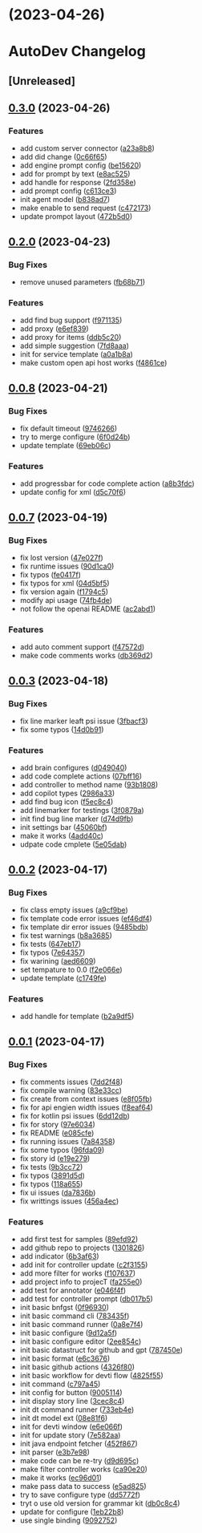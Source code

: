 # [](https://github.com/unit-mesh/auto-dev/compare/v0.3.0...v) (2023-04-26)

# AutoDev Changelog

## [Unreleased]

## [0.3.0](https://github.com/unit-mesh/auto-dev/compare/v0.2.0...v0.3.0) (2023-04-26)

### Features

* add custom server connector ([a23a8b8](https://github.com/unit-mesh/auto-dev/commit/a23a8b82f5c2009112db912e276f046c6e1ac040))
* add did change ([0c66f65](https://github.com/unit-mesh/auto-dev/commit/0c66f651c09efd13ed5973afa25338091422ff68))
* add engine prompt config ([be15620](https://github.com/unit-mesh/auto-dev/commit/be15620dd7b4a6fcf45c3d4154ffd49456c3e78a))
* add for prompt by text ([e8ac525](https://github.com/unit-mesh/auto-dev/commit/e8ac525241aacb5acca34daf7675aec4bd4b6cdf))
* add handle for response ([2fd358e](https://github.com/unit-mesh/auto-dev/commit/2fd358e40c602c1324421b05bfae2fee428d9fd9))
* add prompt config ([c613ce3](https://github.com/unit-mesh/auto-dev/commit/c613ce31e9880d78a805cfc899b0f3794b6d4eb2))
* init agent model ([b838ad7](https://github.com/unit-mesh/auto-dev/commit/b838ad7a5ee5f369150bb4757f415ac4b00be5b3))
* make enable to send request ([c472173](https://github.com/unit-mesh/auto-dev/commit/c472173a030ab1bc3ddc6631a97411d1f4cf0727))
* update prompot layout ([472b5d0](https://github.com/unit-mesh/auto-dev/commit/472b5d03327cd7cb454a5f4ae8c4fcb1a081d125))

## [0.2.0](https://github.com/unit-mesh/auto-dev/compare/v0.0.8...v0.2.0) (2023-04-23)

### Bug Fixes

* remove unused parameters ([fb68b71](https://github.com/unit-mesh/auto-dev/commit/fb68b71cf8d0bd75603fba9b2329d9cfc6718f97))

### Features

* add find bug support ([f971135](https://github.com/unit-mesh/auto-dev/commit/f971135f59f98cc3665bc7516edbab5f3aed8926))
* add proxy ([e6ef839](https://github.com/unit-mesh/auto-dev/commit/e6ef8399fec5d921564e0b154f2b0c6970fcb097))
* add proxy for items ([ddb5c20](https://github.com/unit-mesh/auto-dev/commit/ddb5c20a0c163ae8348d069430a114d824b06d54))
* add simple suggestion ([7fd8aaa](https://github.com/unit-mesh/auto-dev/commit/7fd8aaa3a64b83bf6358e4d144823100c58daca6))
* init for service template ([a0a1b8a](https://github.com/unit-mesh/auto-dev/commit/a0a1b8aff8970131ffb6aef5f6304b9cee07cb61))
* make custom open api host works ([f4861ce](https://github.com/unit-mesh/auto-dev/commit/f4861ce82e93b3e3614b435da2b93b7305f046d1))

## [0.0.8](https://github.com/unit-mesh/auto-dev/compare/v0.0.7...v0.0.8) (2023-04-21)

### Bug Fixes

* fix default timeout ([9746266](https://github.com/unit-mesh/auto-dev/commit/9746266b5dd7d809c7a619f7b6c4cd8d65d4afa1))
* try to merge configure ([6f0d24b](https://github.com/unit-mesh/auto-dev/commit/6f0d24ba26972eef53815a7ed8da7d3a7cc889ac))
* update template ([69eb06c](https://github.com/unit-mesh/auto-dev/commit/69eb06c2cc26e5b947aa94524bac8581a125b709))


### Features

* add progressbar for code complete action ([a8b3fdc](https://github.com/unit-mesh/auto-dev/commit/a8b3fdc0e0f7465301d336065747ffa6334d07ce))
* update config for xml ([d5c70f6](https://github.com/unit-mesh/auto-dev/commit/d5c70f681b3454fa3b77105f34231f2a6890a44d))



## [0.0.7](https://github.com/unit-mesh/auto-dev/compare/v0.0.3...v0.0.7) (2023-04-19)


### Bug Fixes

* fix lost version ([47e027f](https://github.com/unit-mesh/auto-dev/commit/47e027f831236f02e3113221f7127376e97e9744))
* fix runtime issues ([90d1ca0](https://github.com/unit-mesh/auto-dev/commit/90d1ca0bdf924ccdaffe4882f98b006ff0cdfb1a))
* fix typos ([fe0417f](https://github.com/unit-mesh/auto-dev/commit/fe0417f6575b6358db9336b27300ce88c23ab50a))
* fix typos for xml ([04d5bf5](https://github.com/unit-mesh/auto-dev/commit/04d5bf5cc02abc010e1e5bd88940f5ffcbd408ed))
* fix version again ([f1794c5](https://github.com/unit-mesh/auto-dev/commit/f1794c5a71df443150436133613f6d778b674003))
* modify api usage ([74fb4de](https://github.com/unit-mesh/auto-dev/commit/74fb4dec22a00bdfa9dfa151552a6424def93d74))
* not follow the openai README ([ac2abd1](https://github.com/unit-mesh/auto-dev/commit/ac2abd1122960b147a2cd191341f30cb1b4f49a7))


### Features

* add auto comment support ([f47572d](https://github.com/unit-mesh/auto-dev/commit/f47572db4e062bafb6c12c2cb43817f8807fe976))
* make code comments works ([db369d2](https://github.com/unit-mesh/auto-dev/commit/db369d2df86e28c418c4f812fbdaadab7532e25d))



## [0.0.3](https://github.com/unit-mesh/auto-dev/compare/v0.0.2...v0.0.3) (2023-04-18)


### Bug Fixes

* fix line marker leaft psi issue ([3fbacf3](https://github.com/unit-mesh/auto-dev/commit/3fbacf3e903fc30f56dc24b81b151fbfc3d772ba))
* fix some typos ([14d0b91](https://github.com/unit-mesh/auto-dev/commit/14d0b919aeb4d7497345edd2778b8eb97a036ff1))


### Features

* add brain configures ([d049040](https://github.com/unit-mesh/auto-dev/commit/d04904004a47e2fbc729ca7f32a08c50e7283198))
* add code complete actions ([07bff16](https://github.com/unit-mesh/auto-dev/commit/07bff1656337d094c329d0ed854abbeb7e1f5f08))
* add controller to method name ([93b1808](https://github.com/unit-mesh/auto-dev/commit/93b18088482b2bcad7df4abebb0c49b22db2cbe5))
* add copilot types ([2986a33](https://github.com/unit-mesh/auto-dev/commit/2986a330b586101b6353c74a13cec6d9423a7600))
* add find bug icon ([f5ec8c4](https://github.com/unit-mesh/auto-dev/commit/f5ec8c4dad3b62a6a9fb68f4ae523d2085a164c0))
* add linemarker for testings ([3f0879a](https://github.com/unit-mesh/auto-dev/commit/3f0879a0ca43b80964c0261acf426d0f79f4493f))
* init find bug line marker ([d74d9fb](https://github.com/unit-mesh/auto-dev/commit/d74d9fb11e713a0b367d20e80e24a0bf1664ea4b))
* init settings bar ([45060bf](https://github.com/unit-mesh/auto-dev/commit/45060bf50e450c871894676b7611d96cf16d0263))
* make it works ([4add40c](https://github.com/unit-mesh/auto-dev/commit/4add40c17b7b723fc5f34d43002b0c82700c194d))
* udpate code cmplete ([5e05dab](https://github.com/unit-mesh/auto-dev/commit/5e05dab1e70ef6e43572b80400c392777bbdea12))



## [0.0.2](https://github.com/unit-mesh/auto-dev/compare/v0.0.1...v0.0.2) (2023-04-17)


### Bug Fixes

* fix class empty issues ([a9cf9be](https://github.com/unit-mesh/auto-dev/commit/a9cf9be1a107a11acc2e56f92940c33aeb743b62))
* fix template code error issues ([ef46df4](https://github.com/unit-mesh/auto-dev/commit/ef46df45dad8bd4c22d9b8f9632d5433e1578845))
* fix template dir error issues ([9485bdb](https://github.com/unit-mesh/auto-dev/commit/9485bdb44553e83bc33877d0ea7ad7b18df6ec71))
* fix test warnings ([b8a3685](https://github.com/unit-mesh/auto-dev/commit/b8a36852648c1ea84ae1d3fadd470bace46910f2))
* fix tests ([647eb17](https://github.com/unit-mesh/auto-dev/commit/647eb17a8ec99e74a6d5bd8427ad3d809f821c49))
* fix typos ([7e64357](https://github.com/unit-mesh/auto-dev/commit/7e6435701a7e7abad7924d6f401ea41eee78801d))
* fix warining ([aed6609](https://github.com/unit-mesh/auto-dev/commit/aed66098c196e0595723f13d7354d0f159e6624d))
* set tempature to 0.0 ([f2e066e](https://github.com/unit-mesh/auto-dev/commit/f2e066e86871cb16d999b5fafec4aaf6ed8e2c37))
* update template ([c1749fe](https://github.com/unit-mesh/auto-dev/commit/c1749fe96d7bac007268fb5a6737ce80e7b8267e))


### Features

* add handle for template ([b2a9df5](https://github.com/unit-mesh/auto-dev/commit/b2a9df5396805ac48e1f84f01a77b28125916ac1))



## [0.0.1](https://github.com/unit-mesh/auto-dev/compare/e085cfe3974610d9fe3459ed61639c27dd96af95...v0.0.1) (2023-04-17)


### Bug Fixes

* fix comments issues ([7dd2f48](https://github.com/unit-mesh/auto-dev/commit/7dd2f48aa33c508828517d069af223678c74f3c6))
* fix compile warning ([83e33cc](https://github.com/unit-mesh/auto-dev/commit/83e33cc87ef5eb3a11d2bbc6128dbee11aa87a93))
* fix create from context issues ([e8f05fb](https://github.com/unit-mesh/auto-dev/commit/e8f05fb83b5fe79745b62905731252fb733b051f))
* fix for api engien width issues ([f8eaf64](https://github.com/unit-mesh/auto-dev/commit/f8eaf64b4e51f27d5ab8e6462d7a89c37bba18db))
* fix for kotlin psi issues ([6dd12db](https://github.com/unit-mesh/auto-dev/commit/6dd12dbfdeae457bf2303ce0e00c264cf9f314fc))
* fix for story ([97e6034](https://github.com/unit-mesh/auto-dev/commit/97e60348dfcc759aa252a2f02d85550b19cd2609))
* fix README ([e085cfe](https://github.com/unit-mesh/auto-dev/commit/e085cfe3974610d9fe3459ed61639c27dd96af95))
* fix running issues ([7a84358](https://github.com/unit-mesh/auto-dev/commit/7a84358ae5c06c49edae1c81188d793aa7985307))
* fix some typos ([96fda09](https://github.com/unit-mesh/auto-dev/commit/96fda097fe797cc745ebad93f7724128f549dc76))
* fix story id ([e19e279](https://github.com/unit-mesh/auto-dev/commit/e19e279c7c3d8c45c6729b5cf3c7cadd812ccf94))
* fix tests ([9b3cc72](https://github.com/unit-mesh/auto-dev/commit/9b3cc724028f049effc728d09aed03efeac2c406))
* fix typos ([3891d5d](https://github.com/unit-mesh/auto-dev/commit/3891d5d5c6f0eff389386a443232ff09541dee7f))
* fix typos ([118a655](https://github.com/unit-mesh/auto-dev/commit/118a65566522c6aec94bf01e8a91234325588fed))
* fix ui issues ([da7836b](https://github.com/unit-mesh/auto-dev/commit/da7836b4e84a863a539950c4c49b199fd236c2ce))
* fix writtings issues ([456a4ec](https://github.com/unit-mesh/auto-dev/commit/456a4ecf2e4ca90a1d705939997546273a549977))


### Features

* add first test for samples ([89efd92](https://github.com/unit-mesh/auto-dev/commit/89efd927301030462a32dd23dd2b97a1987da504))
* add github repo to projects ([1301826](https://github.com/unit-mesh/auto-dev/commit/13018264453755ac38a5b7e9e864cffe9c500ecf))
* add indicator ([6b3af63](https://github.com/unit-mesh/auto-dev/commit/6b3af6315a2f30d1cd18a6ce38430f3cb3a0bcb2))
* add init for controller update ([c2f3155](https://github.com/unit-mesh/auto-dev/commit/c2f31552d04ddd7228da1e56497658659c86dab3))
* add more filter for works ([f107637](https://github.com/unit-mesh/auto-dev/commit/f107637296acc53dfaa59c3e6d5d024c42a57683))
* add project info to projecT ([fa255e0](https://github.com/unit-mesh/auto-dev/commit/fa255e0e590d1bbacedbb1576b53d18f3766825d))
* add test for annotator ([e046f4f](https://github.com/unit-mesh/auto-dev/commit/e046f4f26f77100da31a0ccb00b4b6017bc67813))
* add test for controller prompt ([db017b5](https://github.com/unit-mesh/auto-dev/commit/db017b5dc7234a3f20377ff25a21029d0ea8828a))
* init basic bnfgst ([0f96930](https://github.com/unit-mesh/auto-dev/commit/0f96930f35ede61b7e99538bca6889834fc4f464))
* init basic command cli ([783435f](https://github.com/unit-mesh/auto-dev/commit/783435f12e78433ed35c9d9a38dad60432494b3c))
* init basic command runner ([0a8e7f4](https://github.com/unit-mesh/auto-dev/commit/0a8e7f4e4523f612b09afe9d26a134ad46ca1623))
* init basic configure ([9d12a5f](https://github.com/unit-mesh/auto-dev/commit/9d12a5f419b09545e7d787d80e156cebb39c0d27))
* init basic configure editor ([2ee854c](https://github.com/unit-mesh/auto-dev/commit/2ee854c58ed06ab874b1bfb9efb35ae40ba7b336))
* init basic datastruct for github and gpt ([787450e](https://github.com/unit-mesh/auto-dev/commit/787450e4d71be1220bd377f39ef4f0f67358841e))
* init basic format ([e6c3676](https://github.com/unit-mesh/auto-dev/commit/e6c36766e1a1422491629112fd9f82644dade699))
* init basic github actions ([4326f80](https://github.com/unit-mesh/auto-dev/commit/4326f80b86bfc3f53480e3be09c44ec209e13312))
* init basic workflow for devti flow ([4825f55](https://github.com/unit-mesh/auto-dev/commit/4825f5511abc218dc43d03cc63fc996100eb6d22))
* init command ([c797a45](https://github.com/unit-mesh/auto-dev/commit/c797a45e512b67a3267820fa0a77f4d9dfea9fd9))
* init config for button ([9005114](https://github.com/unit-mesh/auto-dev/commit/90051141696cbbdc1d4682d89e1e19cf0fb2b047))
* init display story line ([3cec8c4](https://github.com/unit-mesh/auto-dev/commit/3cec8c4947206875f57c8dffac1e8b6bc6865013))
* init dt command runner ([733eb4e](https://github.com/unit-mesh/auto-dev/commit/733eb4e0bf00be40da0f6e57f990230a092724fc))
* init dt model ext ([08e81f6](https://github.com/unit-mesh/auto-dev/commit/08e81f64ce4383cea8249af88da4f2bb09f92f5e))
* init for devti window ([e6e066f](https://github.com/unit-mesh/auto-dev/commit/e6e066f958062318a4559a34830872794161d238))
* init for update story ([7e582aa](https://github.com/unit-mesh/auto-dev/commit/7e582aa3237bd779223ba8dcf673f5f33a5c22d8))
* init java endpoint fetcher ([452f867](https://github.com/unit-mesh/auto-dev/commit/452f86794b94613041ee7db035dc114622170554))
* init parser ([e3b7e98](https://github.com/unit-mesh/auto-dev/commit/e3b7e98623f4ef5c7d01d0d05b47dcbd13b3866f))
* make code can be re-try ([d9d695c](https://github.com/unit-mesh/auto-dev/commit/d9d695cae10c838086f5a7644538ed14e4e2acdf))
* make filter controller works ([ca90e20](https://github.com/unit-mesh/auto-dev/commit/ca90e2029b854a77acb794874246cebe303446a8))
* make it works ([ec96d01](https://github.com/unit-mesh/auto-dev/commit/ec96d01ae39a977dce1d3f569b4051333cc38dbd))
* make pass data to success ([e5ad825](https://github.com/unit-mesh/auto-dev/commit/e5ad825df9fadc5223dff49692daa89b064022c3))
* try to save configure type ([dd5772f](https://github.com/unit-mesh/auto-dev/commit/dd5772faed142cabe148841926473f361696367d))
* tryt o use old version for grammar kit ([db0c8c4](https://github.com/unit-mesh/auto-dev/commit/db0c8c4fd607d68f78dc66822cc373e94be9507b))
* update for configure ([1eb22b8](https://github.com/unit-mesh/auto-dev/commit/1eb22b8a0dfb9aa6a379aa6fb05dd93bf07c05af))
* use single binding ([9092752](https://github.com/unit-mesh/auto-dev/commit/9092752a4a79ff64d062e089137f427a83db3988))



